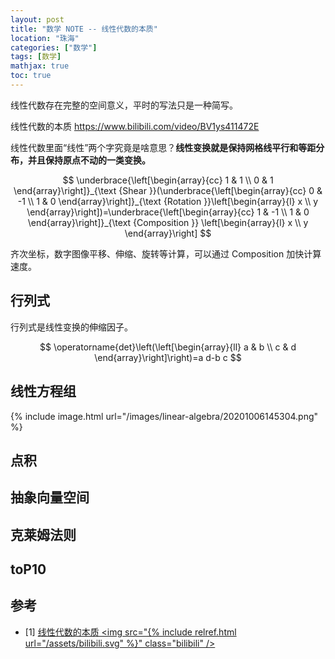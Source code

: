```yaml
---
layout: post
title: "数学 NOTE -- 线性代数的本质"
location: "珠海"
categories: ["数学"]
tags: [数学]
mathjax: true
toc: true
---
```


线性代数存在完整的空间意义，平时的写法只是一种简写。

线性代数的本质 <https://www.bilibili.com/video/BV1ys411472E>

线性代数里面“线性”两个字究竟是啥意思？**线性变换就是保持网格线平行和等距分布，并且保持原点不动的一类变换。**

$$
\underbrace{\left[\begin{array}{cc}
1 & 1 \\
0 & 1
\end{array}\right]}_{\text {Shear }}(\underbrace{\left[\begin{array}{cc}
0 & -1 \\
1 & 0
\end{array}\right]}_{\text {Rotation }}\left[\begin{array}{l}
x \\
y
\end{array}\right])=\underbrace{\left[\begin{array}{cc}
1 & -1 \\
1 & 0
\end{array}\right]}_{\text {Composition }}
\left[\begin{array}{l}
x \\
y
\end{array}\right]
$$

齐次坐标，数字图像平移、伸缩、旋转等计算，可以通过 Composition 加快计算速度。


## 行列式

行列式是线性变换的伸缩因子。

$$
\operatorname{det}\left(\left[\begin{array}{ll}
a & b \\
c & d
\end{array}\right]\right)=a d-b c
$$


## 线性方程组

{% include image.html url="/images/linear-algebra/20201006145304.png" %}


## 点积


## 抽象向量空间


## 克莱姆法则


## toP10


## 参考

- [1] [线性代数的本质 <img src="{% include relref.html url="/assets/bilibili.svg" %}" class="bilibili" />](https://www.bilibili.com/video/BV1ys411472E)
